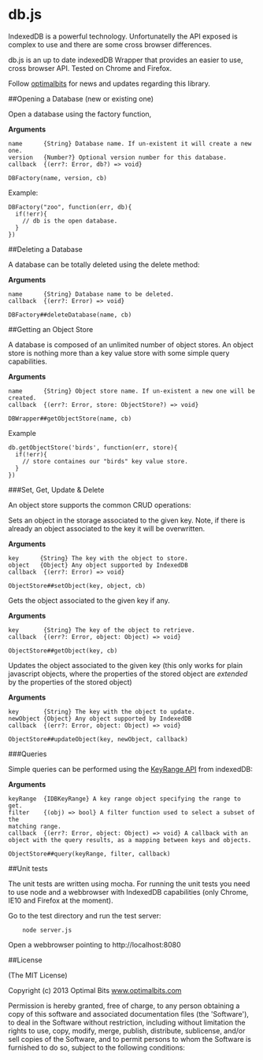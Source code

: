 db.js
=====

IndexedDB is a powerful technology. Unfortunatelly the API exposed is complex to use and there are some cross browser differences.

db.js is an up to date indexedDB Wrapper that provides an easier to use, cross browser API. Tested on Chrome and Firefox.

Follow [optimalbits](http://twitter.com/optimalbits) for news and updates regarding this library.

##Opening a Database (new or existing one)

Open a database using the factory function, 

__Arguments__
 
    name      {String} Database name. If un-existent it will create a new one.
    version   {Number?} Optional version number for this database.
    callback  {(err?: Error, db?) => void}
    
    DBFactory(name, version, cb) 
    
Example:

    DBFactory("zoo", function(err, db){
      if(!err){
        // db is the open database.
      }
    })

    
##Deleting a Database

A database can be totally deleted using the delete method:

__Arguments__
 
    name      {String} Database name to be deleted.
    callback  {(err?: Error) => void}
    
    DBFactory##deleteDatabase(name, cb) 

##Getting an Object Store

A database is composed of an unlimited number of object stores. An object store is nothing more than a key value store with some simple query capabilities.

__Arguments__
 
    name      {String} Object store name. If un-existent a new one will be created.
    callback  {(err?: Error, store: ObjectStore?) => void}
    
    DBWrapper##getObjectStore(name, cb)

Example

    db.getObjectStore('birds', function(err, store){
      if(!err){
        // store containes our "birds" key value store.
      }
    })

###Set, Get, Update & Delete


An object store supports the common CRUD operations:


Sets an object in the storage associated to the given key. Note, if there is already an object associated to the key it will be overwritten.

__Arguments__
 
    key      {String} The key with the object to store.
    object   {Object} Any object supported by IndexedDB
    callback  {(err?: Error) => void}
    
    ObjectStore##setObject(key, object, cb)

 
Gets the object associated to the given key if any.

__Arguments__
 
    key       {String} The key of the object to retrieve.
    callback  {(err?: Error, object: Object) => void}
    
    ObjectStore##getObject(key, cb)

Updates the object associated to the given key (this only works for plain javascript objects, where the properties of the stored object are *extended* by the properties of the stored object)
    
__Arguments__
 
    key       {String} The key with the object to update.
    newObject {Object} Any object supported by IndexedDB
    callback  {(err?: Error, object: Object) => void}
    
    ObjectStore##updateObject(key, newObject, callback)


###Queries

Simple queries can be performed using the [KeyRange API](https://developer.mozilla.org/en-US/docs/IndexedDB/IDBKeyRange) from indexedDB:

__Arguments__
 
    keyRange  {IDBKeyRange} A key range object specifying the range to get.
    filter    {(obj) => bool} A filter function used to select a subset of the
    matching range.
    callback  {(err?: Error, object: Object) => void} A callback with an 
    object with the query results, as a mapping between keys and objects.
    
    ObjectStore##query(keyRange, filter, callback)



##Unit tests

The unit tests are written using mocha. For running the unit tests you need to use node and a webbrowser with IndexedDB capabilities (only Chrome, IE10 and Firefox at the moment).

Go to the test directory and run the test server:

        node server.js
        
Open a webbrowser pointing to http://localhost:8080

##License 

(The MIT License)

Copyright (c) 2013 Optimal Bits www.optimalbits.com

Permission is hereby granted, free of charge, to any person obtaining
a copy of this software and associated documentation files (the
'Software'), to deal in the Software without restriction, including
without limitation the rights to use, copy, modify, merge, publish,
distribute, sublicense, and/or sell copies of the Software, and to
permit persons to whom the Software is furnished to do so, subject to
the following conditions:


